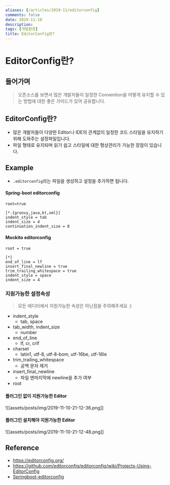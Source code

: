 ```yaml
---
aliases: [/articles/2019-11/editorconfig]
comments: false
date: 2019-11-10
description: 
tags: [개발환경]
title: EditorConfig란?
---
```

# EditorConfig란?
## 들어가며
> 오픈소스를 보면서 많은 개발자들이 일정한 Convention을 어떻게 유지할 수 있는 방법에 대한 좋은 가이드가 있어 공유합니다.

## EditorConfig란?
- 많은 개발자들이 다양한 Editor나 IDE의 관계없이 일정한 코드 스타일을 유지하기 위해 도와주는 설정파일입니다.
- 파일 형태로 유지되며 읽기 쉽고 스타일에 대한 형상관리가 가능한 장점이 있습니다.

## Example
- `.editorconfig`라는 파일을 생성하고 설정을 추가하면 됩니다.

#### Spring-boot editorconfig
```
root=true

[*.{groovy,java,kt,xml}]
indent_style = tab
indent_size = 4
continuation_indent_size = 8
```

#### Mockito editorconfig
```
root = true

[*]
end_of_line = lf
insert_final_newline = true
trim_trailing_whitespace = true
indent_style = space
indent_size = 4
```

### 지원가능한 설정속성
> 모든 에디터에서 지원가능한 속성은 아닌점을 주의해주세요 :)

- indent_style
  - tab, space
- tab_width, indent_size
  - number
- end_of_line
  - lf, cr, crlf
- charset
  - latin1, utf-8, utf-8-bom, utf-16be, utf-16le
- trim_trailing_whitespace
  - 공백 문자 제거
- insert_final_newline
  - 파일 맨마지막에 newline을 추가 여부
- root

#### 플러그인 없이 지원가능한 Editor
![[assets/posts/img/2019-11-10-21-12-36.png]]

#### 플러그인 설치해야 지원가능한 Editor
![[assets/posts/img/2019-11-10-21-12-48.png]]

## Reference
- <https://editorconfig.org/>
- <https://github.com/editorconfig/editorconfig/wiki/Projects-Using-EditorConfig>
- [Springboot-editorconfig](https://github.com/spring-projects/spring-boot/blob/master/.editorconfig)


